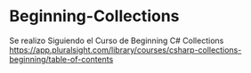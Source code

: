 # Beginning-Collections
Se realizo Siguiendo el Curso de Beginning C# Collections https://app.pluralsight.com/library/courses/csharp-collections-beginning/table-of-contents
